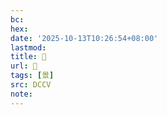```yaml
---
bc:
hex:
date: '2025-10-13T10:26:54+08:00'
lastmod:
title: 􀏠
url: 􀏠
tags: [景]
src: DCCV
note:
---
```


